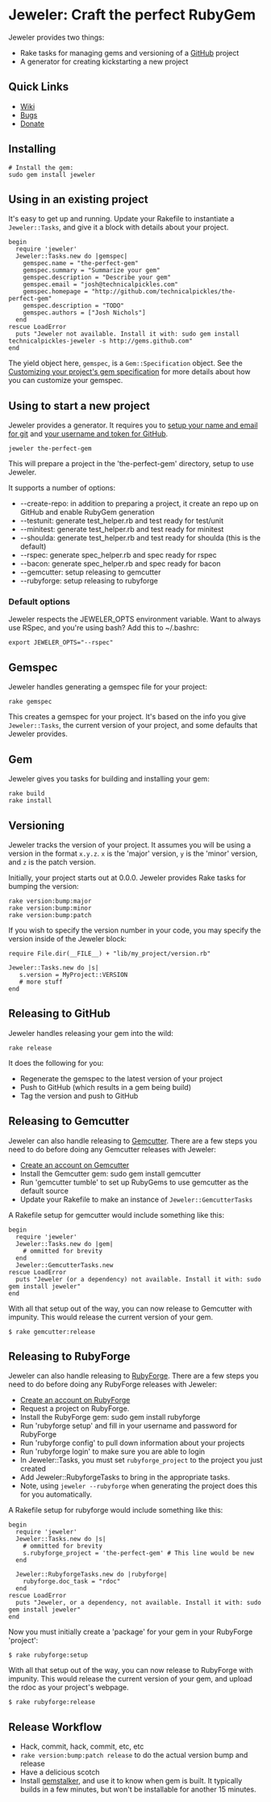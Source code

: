 # Jeweler: Craft the perfect RubyGem

Jeweler provides two things:

 * Rake tasks for managing gems and versioning of a <a href="http://github.com">GitHub</a> project
 * A generator for creating kickstarting a new project

## Quick Links

 * [Wiki](http://wiki.github.com/technicalpickles/jeweler)
 * [Bugs](http://github.com/technicalpickles/jeweler/issues)
 * [Donate](http://pledgie.org/campaigns/2604)

## Installing

    # Install the gem:
    sudo gem install jeweler
    
## Using in an existing project

It's easy to get up and running. Update your Rakefile to instantiate a `Jeweler::Tasks`, and give it a block with details about your project.

    begin
      require 'jeweler'
      Jeweler::Tasks.new do |gemspec|
        gemspec.name = "the-perfect-gem"
        gemspec.summary = "Summarize your gem"
        gemspec.description = "Describe your gem"
        gemspec.email = "josh@technicalpickles.com"
        gemspec.homepage = "http://github.com/technicalpickles/the-perfect-gem"
        gemspec.description = "TODO"
        gemspec.authors = ["Josh Nichols"]
      end
    rescue LoadError
      puts "Jeweler not available. Install it with: sudo gem install technicalpickles-jeweler -s http://gems.github.com"
    end

The yield object here, `gemspec`, is a `Gem::Specification` object. See the [Customizing your project's gem specification](http://wiki.github.com/technicalpickles/jeweler/customizing-your-projects-gem-specification) for more details about how you can customize your gemspec.

## Using to start a new project

Jeweler provides a generator. It requires you to [setup your name and email for git](http://help.github.com/git-email-settings/) and [your username and token for GitHub](http://github.com/guides/local-github-config).

    jeweler the-perfect-gem

This will prepare a project in the 'the-perfect-gem' directory, setup to use Jeweler.

It supports a number of options:

 * --create-repo: in addition to preparing a project, it create an repo up on GitHub and enable RubyGem generation
 * --testunit: generate test_helper.rb and test ready for test/unit
 * --minitest: generate test_helper.rb and test ready for minitest 
 * --shoulda: generate test_helper.rb and test ready for shoulda (this is the default)
 * --rspec: generate spec_helper.rb and spec ready for rspec
 * --bacon: generate spec_helper.rb and spec ready for bacon
 * --gemcutter: setup releasing to gemcutter
 * --rubyforge: setup releasing to rubyforge

### Default options

Jeweler respects the JEWELER_OPTS environment variable. Want to always use RSpec, and you're using bash? Add this to ~/.bashrc:

    export JEWELER_OPTS="--rspec"

## Gemspec

Jeweler handles generating a gemspec file for your project:

    rake gemspec

This creates a gemspec for your project. It's based on the info you give `Jeweler::Tasks`, the current version of your project, and some defaults that Jeweler provides.

## Gem

Jeweler gives you tasks for building and installing your gem:

    rake build
    rake install

## Versioning

Jeweler tracks the version of your project. It assumes you will be using a version in the format `x.y.z`. `x` is the 'major' version, `y` is the 'minor' version, and `z` is the patch version.

Initially, your project starts out at 0.0.0. Jeweler provides Rake tasks for bumping the version:

    rake version:bump:major
    rake version:bump:minor
    rake version:bump:patch

If you wish to specify the version number in your code, you may
specify the version inside of the Jeweler block:

    require File.dir(__FILE__) + "lib/my_project/version.rb"

    Jeweler::Tasks.new do |s|
       s.version = MyProject::VERSION
       # more stuff
    end

## Releasing to GitHub

Jeweler handles releasing your gem into the wild:

    rake release

It does the following for you:

 * Regenerate the gemspec to the latest version of your project
 * Push to GitHub (which results in a gem being build)
 * Tag the version and push to GitHub

## Releasing to Gemcutter

Jeweler can also handle releasing to [Gemcutter](http://gemcutter.org). There are a few steps you need to do before doing any Gemcutter releases with Jeweler:

 * [Create an account on Gemcutter](http://gemcutter.org/sign_up)
 * Install the Gemcutter gem: sudo gem install gemcutter
 * Run 'gemcutter tumble' to set up RubyGems to use gemcutter as the default source
 * Update your Rakefile to make an instance of `Jeweler::GemcutterTasks`


A Rakefile setup for gemcutter would include something like this:

    begin
      require 'jeweler'
      Jeweler::Tasks.new do |gem|
        # ommitted for brevity
      end
      Jeweler::GemcutterTasks.new
    rescue LoadError
      puts "Jeweler (or a dependency) not available. Install it with: sudo gem install jeweler"
    end


With all that setup out of the way, you can now release to Gemcutter with impunity. This would release the current version of your gem.

    $ rake gemcutter:release

## Releasing to RubyForge

Jeweler can also handle releasing to [RubyForge](http://rubyforge.org). There are a few steps you need to do before doing any RubyForge releases with Jeweler:

 * [Create an account on RubyForge](http://rubyforge.org/account/register.php)
 * Request a project on RubyForge.
 * Install the RubyForge gem: sudo gem install rubyforge
 * Run 'rubyforge setup' and fill in your username and password for RubyForge
 * Run 'rubyforge config' to pull down information about your projects
 * Run 'rubyforge login' to make sure you are able to login
 * In Jeweler::Tasks, you must set `rubyforge_project` to the project you just created
 * Add Jeweler::RubyforgeTasks to bring in the appropriate tasks.
 * Note, using `jeweler --rubyforge` when generating the project does this for you automatically.

A Rakefile setup for rubyforge would include something like this:

    begin
      require 'jeweler'
      Jeweler::Tasks.new do |s|
        # ommitted for brevity
        s.rubyforge_project = 'the-perfect-gem' # This line would be new
      end

      Jeweler::RubyforgeTasks.new do |rubyforge|
        rubyforge.doc_task = "rdoc"
      end
    rescue LoadError
      puts "Jeweler, or a dependency, not available. Install it with: sudo gem install jeweler"
    end

Now you must initially create a 'package' for your gem in your RubyForge 'project':

    $ rake rubyforge:setup

With all that setup out of the way, you can now release to RubyForge with impunity. This would release the current version of your gem, and upload the rdoc as your project's webpage.

    $ rake rubyforge:release

## Release Workflow

 * Hack, commit, hack, commit, etc, etc
 * `rake version:bump:patch release` to do the actual version bump and release
 * Have a delicious scotch
 * Install [gemstalker](http://github.com/technicalpickles/gemstalker), and use it to know when gem is built. It typically builds in a few minutes, but won't be installable for another 15 minutes.

